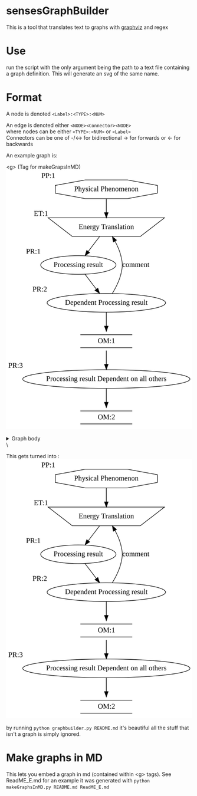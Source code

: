 # sensesGraphBuilder
This is a tool that translates text to graphs with [graphviz](https://graphviz.readthedocs.io/en/stable/) and regex

# Use
run the script with the only argument being the path to a text file containing a graph definition. This will generate an svg of the same name.

# Format

A node is denoted `<Label>:<TYPE>:<NUM>`  

An edge is denoted either `<NODE><Connector><NODE>`  
    where nodes can be either `<TYPE>:<NUM>` or `<Label>`  
    Connectors can be one of -/<-> for bidirectional -> for forwards or <- for backwards  

An example graph is:  

\<g>  (Tag for makeGrapsInMD)
![graph](Generated\ReadME_E\Graph0.svg)
<details>
<summary> Graph body </summary>



`Physical Phenomenon:PP:1->Energy Translation:ET:1`  

`Energy Translation->Processing result:PR:1`  

`PR:1->Dependent Processing result:PR:2`  

`PR:2->ET:1 #comment`  

`PR:2->OM:1`  

`inline comment can be made wherever`  

`OM:1->Processing result Dependent on all others:PR:3`  

`PR:3->OM:2`



</details>
\</g>

This gets turned into :  
![Example graph](README.svg)

by running `python graphbuilder.py README.md` it's beautiful all the stuff that isn't a graph is simply ignored.

# Make graphs in MD

This lets you embed a graph in md (contained within \<g> tags).
See ReadME_E.md for an example it was generated with `python makeGraphsInMD.py README.md ReadME_E.md`